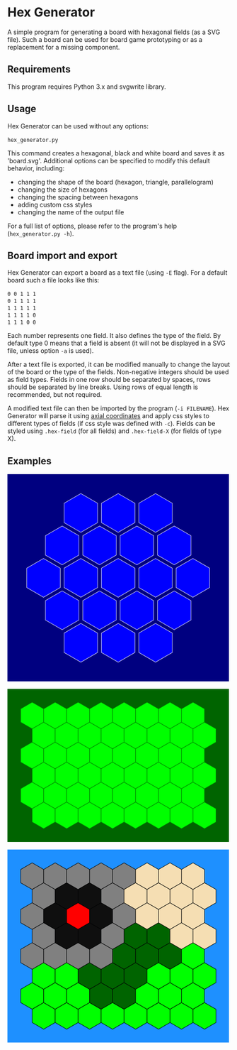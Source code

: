 # Hex Generator

A simple program for generating a board with hexagonal fields (as a SVG file). Such a board can be used for board game prototyping or as a replacement for a missing component.

## Requirements
This program requires Python 3.x and svgwrite library.
## Usage
Hex Generator can be used without any options:

    hex_generator.py

This command creates a hexagonal, black and white board and saves it as 'board.svg'. Additional options can be specified to modify this default behavior, including:
* changing the shape of the board (hexagon, triangle, parallelogram)
* changing the size of hexagons
* changing the spacing between hexagons
* adding custom css styles
* changing the name of the output file

For a full list of options, please refer to the program's help (`hex_generator.py -h`).

## Board import and export

Hex Generator can export a board as a text file (using `-E` flag). For a default board such a file looks like this:

```
0 0 1 1 1
0 1 1 1 1
1 1 1 1 1
1 1 1 1 0
1 1 1 0 0
```

Each number represents one field. It also defines the type of the field. By default type 0 means that a field is absent (it will not be displayed in a SVG file, unless option `-a` is used).

After a text file is exported, it can be modified manually to change the layout of the board or the type of the fields. Non-negative integers should be used as field types. Fields in one row should be separated by spaces, rows should be separated by line breaks. Using rows of equal length is recommended, but not required.

A modified text file can then be imported by the program (`-i FILENAME`). Hex Generator will parse it using [axial coordinates](http://www.redblobgames.com/grids/hexagons/#coordinates) and apply css styles to different types of fields (if css style was defined with `-c`). Fields can be styled using `.hex-field` (for all fields) and `.hex-field-X` (for fields of type X).

## Examples
![Space](examples/board1.png)

![Space](examples/board2.png)

![Space](examples/board3.png)
